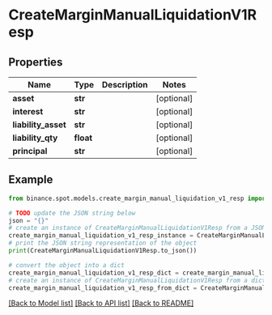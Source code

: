 # CreateMarginManualLiquidationV1Resp


## Properties

Name | Type | Description | Notes
------------ | ------------- | ------------- | -------------
**asset** | **str** |  | [optional] 
**interest** | **str** |  | [optional] 
**liability_asset** | **str** |  | [optional] 
**liability_qty** | **float** |  | [optional] 
**principal** | **str** |  | [optional] 

## Example

```python
from binance.spot.models.create_margin_manual_liquidation_v1_resp import CreateMarginManualLiquidationV1Resp

# TODO update the JSON string below
json = "{}"
# create an instance of CreateMarginManualLiquidationV1Resp from a JSON string
create_margin_manual_liquidation_v1_resp_instance = CreateMarginManualLiquidationV1Resp.from_json(json)
# print the JSON string representation of the object
print(CreateMarginManualLiquidationV1Resp.to_json())

# convert the object into a dict
create_margin_manual_liquidation_v1_resp_dict = create_margin_manual_liquidation_v1_resp_instance.to_dict()
# create an instance of CreateMarginManualLiquidationV1Resp from a dict
create_margin_manual_liquidation_v1_resp_from_dict = CreateMarginManualLiquidationV1Resp.from_dict(create_margin_manual_liquidation_v1_resp_dict)
```
[[Back to Model list]](../README.md#documentation-for-models) [[Back to API list]](../README.md#documentation-for-api-endpoints) [[Back to README]](../README.md)


